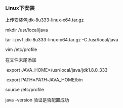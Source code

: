 ### Linux下安装
上传安装包jdk-8u333-linux-x64.tar.gz

mkdir /usr/local/java

tar -zxvf jdk-8u333-linux-x64.tar.gz -C /usr/local/java

vim /etc/profile

在文件末尾添加

​	export JAVA_HOME=/usr/local/java/jdk1.8.0_333

​	export PATH=$PATH:$JAVA_HOME/bin

source /etc/profile

java -version 验证是否配置成功

